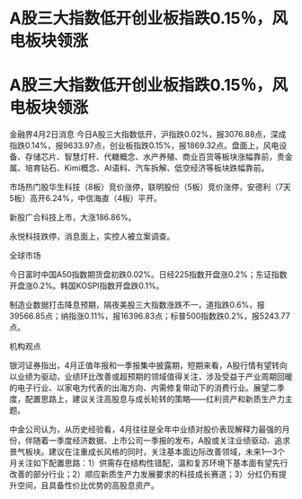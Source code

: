 # A股三大指数低开创业板指跌0.15％，风电板块领涨

# A股三大指数低开创业板指跌0.15％，风电板块领涨

金融界4月2日消息
今日A股三大指数低开，沪指跌0.02%，报3076.88点，深成指跌0.14%，报9633.97点，创业板指跌0.15%，报1869.32点。盘面上，风电设备、存储芯片、智慧灯杆、代糖概念、水产养殖、商业百货等板块涨幅靠前，贵金属、培育钻石、Kimi概念、AI语料、汽车拆解、低空经济等板块跌幅靠前。

市场热门股华生科技（8板）竞价涨停，联明股份（5板）竞价涨停，安德利（7天5板）高开6.24%，中信海直（4板）平开。

新股广合科技上市，大涨186.86%。

永悦科技跌停，消息面上，实控人被立案调查。

全球市场

今日富时中国A50指数期货盘初跌0.02%。日经225指数开盘涨0.2%；东证指数开盘涨0.2%。韩国KOSPI指数开盘跌0.1%。

制造业数据打击降息预期，隔夜美股三大指数涨跌不一，道指跌0.6%，报39566.85点；纳指涨0.11%，报16396.83点；标普500指数跌0.2%，报5243.77点。

机构观点

银河证券指出，4月正值年报和一季报集中披露期，短期来看，A股行情有望转向以业绩为驱动，业绩环比改善或超预期的领域值得关注，涉及受益于产业周期回暖的电子行业、以家电为代表的出海方向、内需修复带动下的消费行业。展望二季度，配置思路上，建议关注高股息与成长轮转的策略——红利资产和新质生产力主题。

中金公司认为，从历史经验看，4月往往是全年中业绩对股价表现解释力最强的月份，伴随着一季度经济数据、上市公司一季报的发布，A股或关注业绩驱动、追求景气板块。建议在注重成长风格的同时，关注基本面边际改善领域，未来1—3个月关注如下配置思路：1）供需存在结构性错配，温和复苏环境下基本面有望先行改善的部分行业；2）顺应新质生产力发展要求的科技成长赛道；3）分红仍有提升空间，且具备性价比优势的高股息资产。

